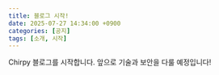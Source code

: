```yaml
---
title: 블로그 시작!
date: 2025-07-27 14:34:00 +0900
categories: [공지]
tags: [소개, 시작]
---
```


Chirpy 블로그를 시작합니다. 앞으로 기술과 보안을 다룰 예정입니다!
